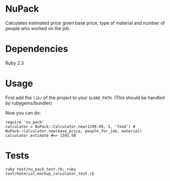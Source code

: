 # NuPack

Calculates estimated price given base price, type of material and number of people who worked on the job.

# Dependencies

Ruby 2.3

# Usage

First add the `lib/` of the project to your `$LOAD_PATH`. (This should be handled by rubygems/bundler)

Now you can do:

```
require 'nu_pack'
calculator = NuPack::Calculator.new(1299.99, 3, 'food') # NuPack::Calculator.new(base_price, people_for_job, material)
calculator.estimate #=> 1591.58
```

# Tests

`ruby test/nu_pack_test.rb; ruby test/material_markup_calculator_test.rb`
